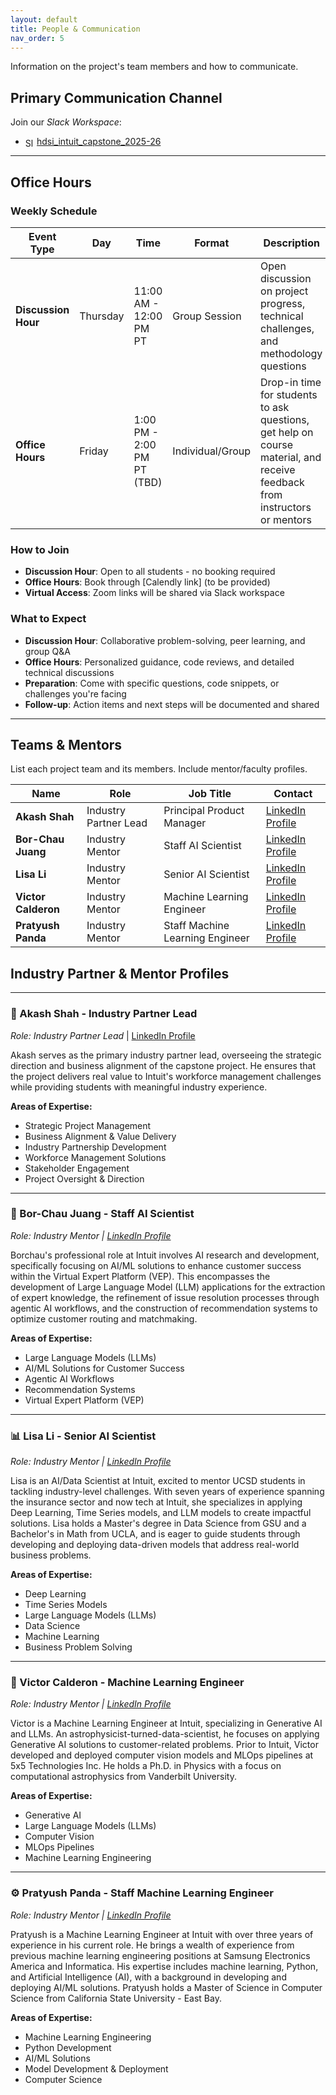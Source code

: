 ```yaml
---
layout: default
title: People & Communication
nav_order: 5
---
```


Information on the project's team members and how to communicate.

## Primary Communication Channel
Join our *Slack Workspace*:
- <img src="https://cdn.jsdelivr.net/gh/simple-icons/simple-icons/icons/slack.svg" alt="Slack" style="width:1em; vertical-align:middle; margin-right:0.3em;" />[hdsi_intuit_capstone_2025-26](https://intuit.enterprise.slack.com/archives/C09E8J7JWEQ)

---

## Office Hours

### **Weekly Schedule**

| Event Type | Day | Time | Format | Description |
|------------|-----|------|--------|-------------|
| **Discussion Hour** | Thursday | 11:00 AM - 12:00 PM PT | Group Session | Open discussion on project progress, technical challenges, and methodology questions |
| **Office Hours** | Friday | 1:00 PM - 2:00 PM PT (TBD) | Individual/Group | Drop-in time for students to ask questions, get help on course material, and receive feedback from instructors or mentors |

### **How to Join**
- **Discussion Hour**: Open to all students - no booking required
- **Office Hours**: Book through [Calendly link] (to be provided)
- **Virtual Access**: Zoom links will be shared via Slack workspace

### **What to Expect**
- **Discussion Hour**: Collaborative problem-solving, peer learning, and group Q&A
- **Office Hours**: Personalized guidance, code reviews, and detailed technical discussions
- **Preparation**: Come with specific questions, code snippets, or challenges you're facing
- **Follow-up**: Action items and next steps will be documented and shared


---

<!-- horizontal rule added above to visually separate sections -->



## Teams & Mentors
List each project team and its members. Include mentor/faculty profiles.

| Name        | Role              | Job Title                       | Contact               |
|-------------|-------------------|---------------------------------|-----------------------|
| **Akash Shah** | Industry Partner Lead   | Principal Product Manager     | [LinkedIn Profile](https://www.linkedin.com/in/akash-shah-a63b0618/) |
| **Bor-Chau Juang**  | Industry Mentor   | Staff AI Scientist              | [LinkedIn Profile](https://www.linkedin.com/in/borchau-juang/)  |
| **Lisa Li**  | Industry Mentor   | Senior AI Scientist              | [LinkedIn Profile](https://www.linkedin.com/in/xiaotong-li/)  |
| **Victor Calderon**  | Industry Mentor   | Machine Learning Engineer              | [LinkedIn Profile](https://www.linkedin.com/in/vcalderon/)  |
| **Pratyush Panda**  | Industry Mentor   | Staff Machine Learning Engineer              | [LinkedIn Profile](https://www.linkedin.com/in/pratyush-k-panda/)  |

## Industry Partner & Mentor Profiles

---

### 👔 Akash Shah - Industry Partner Lead
*Role: Industry Partner Lead* | [LinkedIn Profile](https://www.linkedin.com/in/akash-shah-a63b0618/)

Akash serves as the primary industry partner lead, overseeing the strategic direction and business alignment of the capstone project. He ensures that the project delivers real value to Intuit's workforce management challenges while providing students with meaningful industry experience.

**Areas of Expertise:**
- Strategic Project Management
- Business Alignment & Value Delivery
- Industry Partnership Development
- Workforce Management Solutions
- Stakeholder Engagement
- Project Oversight & Direction

---

### 🤖 Bor-Chau Juang - Staff AI Scientist
*Role: Industry Mentor | [LinkedIn Profile](https://www.linkedin.com/in/borchau-juang/)*

Borchau's professional role at Intuit involves AI research and development, specifically focusing on AI/ML solutions to enhance customer success within the Virtual Expert Platform (VEP). This encompasses the development of Large Language Model (LLM) applications for the extraction of expert knowledge, the refinement of issue resolution processes through agentic AI workflows, and the construction of recommendation systems to optimize customer routing and matchmaking.

**Areas of Expertise:**
- Large Language Models (LLMs)
- AI/ML Solutions for Customer Success
- Agentic AI Workflows
- Recommendation Systems
- Virtual Expert Platform (VEP)

---

### 📊 Lisa Li - Senior AI Scientist
*Role: Industry Mentor | [LinkedIn Profile](https://www.linkedin.com/in/xiaotong-li/)*

Lisa is an AI/Data Scientist at Intuit, excited to mentor UCSD students in tackling industry-level challenges. With seven years of experience spanning the insurance sector and now tech at Intuit, she specializes in applying Deep Learning, Time Series models, and LLM models to create impactful solutions. Lisa holds a Master's degree in Data Science from GSU and a Bachelor's in Math from UCLA, and is eager to guide students through developing and deploying data-driven models that address real-world business problems.

**Areas of Expertise:**
- Deep Learning
- Time Series Models
- Large Language Models (LLMs)
- Data Science
- Machine Learning
- Business Problem Solving

---

### 🚀 Victor Calderon - Machine Learning Engineer
*Role: Industry Mentor | [LinkedIn Profile](https://www.linkedin.com/in/vcalderon/)*

Victor is a Machine Learning Engineer at Intuit, specializing in Generative AI and LLMs. An astrophysicist-turned-data-scientist, he focuses on applying Generative AI solutions to customer-related problems. Prior to Intuit, Victor developed and deployed computer vision models and MLOps pipelines at 5x5 Technologies Inc. He holds a Ph.D. in Physics with a focus on computational astrophysics from Vanderbilt University.

**Areas of Expertise:**
- Generative AI
- Large Language Models (LLMs)
- Computer Vision
- MLOps Pipelines
- Machine Learning Engineering

---

### ⚙️ Pratyush Panda - Staff Machine Learning Engineer
*Role: Industry Mentor | [LinkedIn Profile](https://www.linkedin.com/in/pratyush-k-panda/)*

Pratyush is a Machine Learning Engineer at Intuit with over three years of experience in his current role. He brings a wealth of experience from previous machine learning engineering positions at Samsung Electronics America and Informatica. His expertise includes machine learning, Python, and Artificial Intelligence (AI), with a background in developing and deploying AI/ML solutions. Pratyush holds a Master of Science in Computer Science from California State University - East Bay.

**Areas of Expertise:**
- Machine Learning Engineering
- Python Development
- AI/ML Solutions
- Model Development & Deployment
- Computer Science

